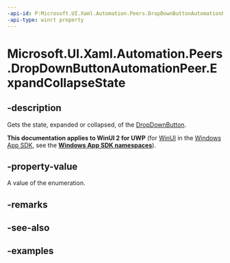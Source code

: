 ```yaml
---
-api-id: P:Microsoft.UI.Xaml.Automation.Peers.DropDownButtonAutomationPeer.ExpandCollapseState
-api-type: winrt property
---
```


# Microsoft.UI.Xaml.Automation.Peers.DropDownButtonAutomationPeer.ExpandCollapseState

<!--
public Windows.UI.Xaml.Automation.ExpandCollapseState ExpandCollapseState { get; }
-->

## -description

Gets the state, expanded or collapsed, of the [DropDownButton](../microsoft.ui.xaml.controls/dropdownbutton.md).

**This documentation applies to WinUI 2 for UWP** (for [WinUI](/windows/apps/winui/winui3/) in the [Windows App SDK](/windows/apps/windows-app-sdk/), see the **[Windows App SDK namespaces](/windows/windows-app-sdk/api/winrt/)**).

## -property-value

A value of the enumeration.

## -remarks

## -see-also

## -examples

